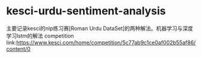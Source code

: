 # kesci-urdu-sentiment-analysis
主要记录kesci的nlp练习赛[Roman Urdu DataSet]的两种解法。机器学习与深度学习lstm的解法
competition link:https://www.kesci.com/home/competition/5c77ab9c1ce0af002b55af86/content/0
